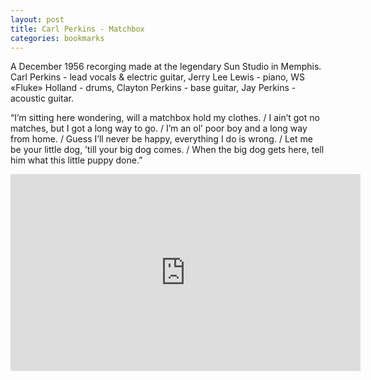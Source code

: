 ```yaml
---
layout: post
title: Carl Perkins - Matchbox
categories: bookmarks
---
```


A December 1956 recorging made at the legendary Sun Studio in Memphis. Carl Perkins - lead vocals & electric guitar, Jerry Lee Lewis - piano, WS «Fluke» Holland - drums, Clayton Perkins - base guitar, Jay Perkins - acoustic guitar.

“I’m sitting here wondering, will a matchbox hold my clothes. / I ain’t got no matches, but I got a long way to go. / I’m an ol’ poor boy and a long way from home. / Guess I’ll never be happy, everything I do is wrong. / Let me be your little dog, ’till your big dog comes. / When the big dog gets here, tell him what this little puppy done.”

<div class="youtube-embed-container">
	<iframe width="560" height="315" src="https://www.youtube.com/embed/PYH_SS_aYtA" title="YouTube video player" frameborder="0" allow="accelerometer; autoplay; clipboard-write; encrypted-media; gyroscope; picture-in-picture" allowfullscreen></iframe>
</div>